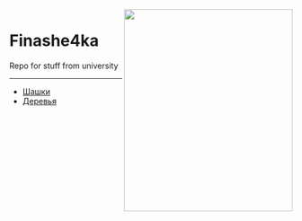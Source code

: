 <img src=https://sun9-16.userapi.com/c543101/v543101345/6ddca/kkkP5SBWYy8.jpg width="300" height="360" align="right"/>

# Finashe4ka
Repo for stuff from university 
***
* [Шашки](https://github.com/immortalBan/Finashe4ka/tree/master/%D0%BF%D1%80%D0%B0%D0%BA%D1%82%D0%B8%D0%BA%D0%B0%205%20%D0%B7%D0%B0%D1%89%D0%B8%D1%82%D0%B0 "ня")
* [Деревья](https://github.com/immortalBan/Finashe4ka/tree/master/%D0%BF%D1%80%D0%B0%D0%BA%D1%82%D0%B8%D0%BA%D0%B0%206 "работаю над этим")
